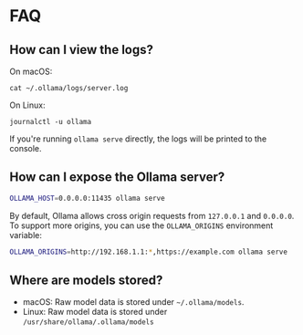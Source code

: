 # FAQ

## How can I view the logs?

On macOS:

```
cat ~/.ollama/logs/server.log
```

On Linux:

```
journalctl -u ollama
```

If you're running `ollama serve` directly, the logs will be printed to the console.

## How can I expose the Ollama server?

```bash
OLLAMA_HOST=0.0.0.0:11435 ollama serve
```

By default, Ollama allows cross origin requests from `127.0.0.1` and `0.0.0.0`. To support more origins, you can use the `OLLAMA_ORIGINS` environment variable:

```bash
OLLAMA_ORIGINS=http://192.168.1.1:*,https://example.com ollama serve
```

## Where are models stored?

- macOS: Raw model data is stored under `~/.ollama/models`.
- Linux: Raw model data is stored under `/usr/share/ollama/.ollama/models`
